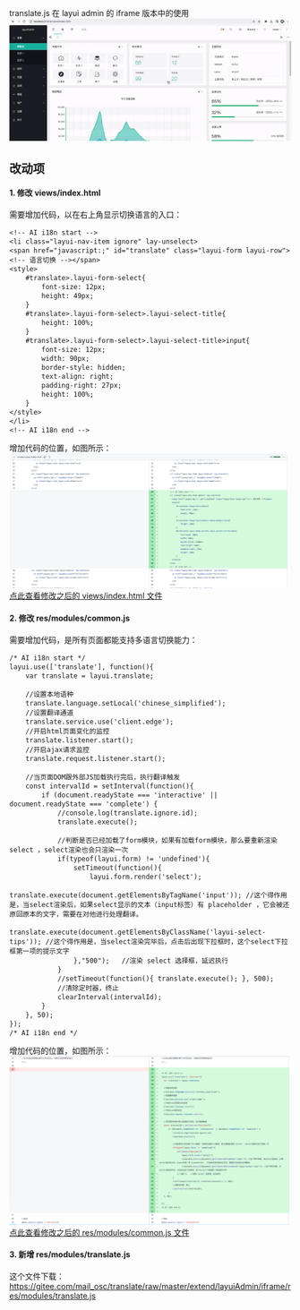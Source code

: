 translate.js 在 layui admin 的 iframe 版本中的使用
![](./demo-images/demo.gif)

## 改动项

#### 1. 修改 views/index.html 
需要增加代码，以在右上角显示切换语言的入口：

````
<!-- AI i18n start -->
<li class="layui-nav-item ignore" lay-unselect>
<span href="javascript:;" id="translate" class="layui-form layui-row"><!-- 语言切换 --></span>
<style>
    #translate>.layui-form-select{
        font-size: 12px;
        height: 49px;
    }
    #translate>.layui-form-select>.layui-select-title{
        height: 100%;
    }
    #translate>.layui-form-select>.layui-select-title>input{
        font-size: 12px;
        width: 90px;
        border-style: hidden;
        text-align: right;
        padding-right: 27px;
        height: 100%;
    }
</style>  
</li>
<!-- AI i18n end -->
````
增加代码的位置，如图所示：  
![](./demo-images/iframe-views-index.html.png)  
[点此查看修改之后的 views/index.html 文件](./views/index.html)

#### 2. 修改 res/modules/common.js 
需要增加代码，是所有页面都能支持多语言切换能力：
````
/* AI i18n start */
layui.use(['translate'], function(){
	var translate = layui.translate;

	//设置本地语种
	translate.language.setLocal('chinese_simplified');
	//设置翻译通道
	translate.service.use('client.edge');
	//开启html页面变化的监控
	translate.listener.start();    
	//开启ajax请求监控
	translate.request.listener.start();

	//当页面DOM跟外部JS加载执行完后，执行翻译触发
	const intervalId = setInterval(function(){
	    if (document.readyState === 'interactive' || document.readyState === 'complete') {
	        //console.log(translate.ignore.id);
	        translate.execute();

	        //判断是否已经加载了form模块，如果有加载form模块，那么要重新渲染 select ，select渲染也会只渲染一次
	        if(typeof(layui.form) != 'undefined'){
	            setTimeout(function(){
	                layui.form.render('select');
	                translate.execute(document.getElementsByTagName('input')); //这个得作用是，当select渲染后，如果select显示的文本（input标签）有 placeholder ，它会被还原回原本的文字，需要在对他进行处理翻译。
	                translate.execute(document.getElementsByClassName('layui-select-tips')); //这个得作用是，当select渲染完毕后，点击后出现下拉框时，这个select下拉框第一项的提示文字
	            },"500");   //渲染 select 选择框，延迟执行
	        }
	        //setTimeout(function(){ translate.execute(); }, 500);
	        //清除定时器，终止
	        clearInterval(intervalId);
	    }
	}, 50);
});
/* AI i18n end */
````
增加代码的位置，如图所示：  
![](./demo-images/iframe-res-modules-common.js.png)
[点此查看修改之后的 res/modules/common.js  文件](./res/modules/common.js)

#### 3. 新增 res/modules/translate.js
这个文件下载：  https://gitee.com/mail_osc/translate/raw/master/extend/layuiAdmin/iframe/res/modules/translate.js
